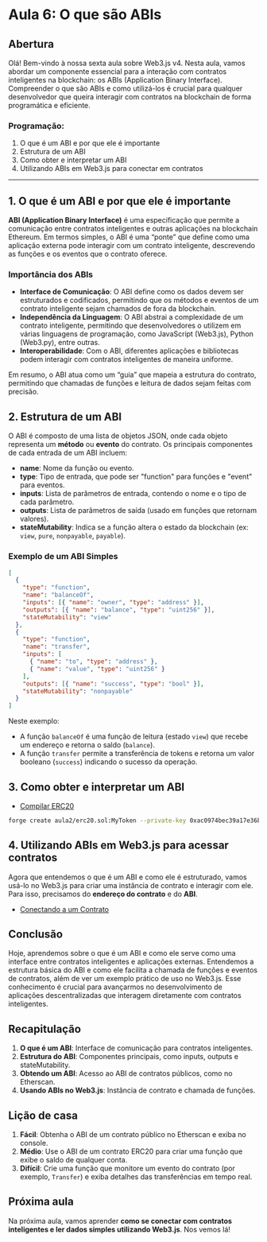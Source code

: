 # Aula 6: **O que são ABIs**

## Abertura

Olá! Bem-vindo à nossa sexta aula sobre Web3.js v4. Nesta aula, vamos abordar um componente essencial para a interação com contratos inteligentes na blockchain: os ABIs (Application Binary Interface). Compreender o que são ABIs e como utilizá-los é crucial para qualquer desenvolvedor que queira interagir com contratos na blockchain de forma programática e eficiente.

### Programação:

1. O que é um ABI e por que ele é importante
2. Estrutura de um ABI
3. Como obter e interpretar um ABI
4. Utilizando ABIs em Web3.js para conectar em contratos

---

## 1. O que é um ABI e por que ele é importante

**ABI (Application Binary Interface)** é uma especificação que permite a comunicação entre contratos inteligentes e outras aplicações na blockchain Ethereum. Em termos simples, o ABI é uma “ponte” que define como uma aplicação externa pode interagir com um contrato inteligente, descrevendo as funções e os eventos que o contrato oferece.

### Importância dos ABIs

- **Interface de Comunicação**: O ABI define como os dados devem ser estruturados e codificados, permitindo que os métodos e eventos de um contrato inteligente sejam chamados de fora da blockchain.
- **Independência da Linguagem**: O ABI abstrai a complexidade de um contrato inteligente, permitindo que desenvolvedores o utilizem em várias linguagens de programação, como JavaScript (Web3.js), Python (Web3.py), entre outras.
- **Interoperabilidade**: Com o ABI, diferentes aplicações e bibliotecas podem interagir com contratos inteligentes de maneira uniforme.

Em resumo, o ABI atua como um “guia” que mapeia a estrutura do contrato, permitindo que chamadas de funções e leitura de dados sejam feitas com precisão.

## 2. Estrutura de um ABI

O ABI é composto de uma lista de objetos JSON, onde cada objeto representa um **método** ou **evento** do contrato. Os principais componentes de cada entrada de um ABI incluem:

- **name**: Nome da função ou evento.
- **type**: Tipo de entrada, que pode ser "function" para funções e "event" para eventos.
- **inputs**: Lista de parâmetros de entrada, contendo o nome e o tipo de cada parâmetro.
- **outputs**: Lista de parâmetros de saída (usado em funções que retornam valores).
- **stateMutability**: Indica se a função altera o estado da blockchain (ex: `view`, `pure`, `nonpayable`, `payable`).

### Exemplo de um ABI Simples

```json
[
  {
    "type": "function",
    "name": "balanceOf",
    "inputs": [{ "name": "owner", "type": "address" }],
    "outputs": [{ "name": "balance", "type": "uint256" }],
    "stateMutability": "view"
  },
  {
    "type": "function",
    "name": "transfer",
    "inputs": [
      { "name": "to", "type": "address" },
      { "name": "value", "type": "uint256" }
    ],
    "outputs": [{ "name": "success", "type": "bool" }],
    "stateMutability": "nonpayable"
  }
]
```

Neste exemplo:

- A função `balanceOf` é uma função de leitura (estado `view`) que recebe um endereço e retorna o saldo (`balance`).
- A função `transfer` permite a transferência de tokens e retorna um valor booleano (`success`) indicando o sucesso da operação.

## 3. Como obter e interpretar um ABI

- [Compilar ERC20](../playground/aula2/erc20.sol)

```bash
forge create aula2/erc20.sol:MyToken --private-key 0xac0974bec39a17e36ba4a6b4d238ff944bacb478cbed5efcae784d7bf4f2ff80 --root .
```

## 4. Utilizando ABIs em Web3.js para acessar contratos

Agora que entendemos o que é um ABI e como ele é estruturado, vamos usá-lo no Web3.js para criar uma instância de contrato e interagir com ele. Para isso, precisamos do **endereço do contrato** e do **ABI**.

- [Conectando a um Contrato](../playground/aula6/abiContract.js)

## Conclusão

Hoje, aprendemos sobre o que é um ABI e como ele serve como uma interface entre contratos inteligentes e aplicações externas. Entendemos a estrutura básica do ABI e como ele facilita a chamada de funções e eventos de contratos, além de ver um exemplo prático de uso no Web3.js. Esse conhecimento é crucial para avançarmos no desenvolvimento de aplicações descentralizadas que interagem diretamente com contratos inteligentes.

## Recapitulação

1. **O que é um ABI**: Interface de comunicação para contratos inteligentes.
2. **Estrutura do ABI**: Componentes principais, como inputs, outputs e stateMutability.
3. **Obtendo um ABI**: Acesso ao ABI de contratos públicos, como no Etherscan.
4. **Usando ABIs no Web3.js**: Instância de contrato e chamada de funções.

## Lição de casa

1. **Fácil**: Obtenha o ABI de um contrato público no Etherscan e exiba no console.
2. **Médio**: Use o ABI de um contrato ERC20 para criar uma função que exibe o saldo de qualquer conta.
3. **Difícil**: Crie uma função que monitore um evento do contrato (por exemplo, `Transfer`) e exiba detalhes das transferências em tempo real.

## Próxima aula

Na próxima aula, vamos aprender **como se conectar com contratos inteligentes e ler dados simples utilizando Web3.js**. Nos vemos lá!
